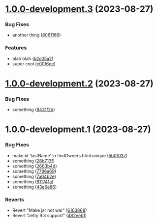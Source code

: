 # [1.0.0-development.3](https://github.com/justrp/spring-petclinic/compare/v1.0.0-development.2...v1.0.0-development.3) (2023-08-27)


### Bug Fixes

* another thing ([8061166](https://github.com/justrp/spring-petclinic/commit/8061166c2b1978f115c857643ac0e2a0d43205d4))


### Features

* blah blah ([b2c05a2](https://github.com/justrp/spring-petclinic/commit/b2c05a271e98e7f25fdf71dc7a25d466b2c9f627))
* super cool ([c00f6de](https://github.com/justrp/spring-petclinic/commit/c00f6ded0b4c5f2ecb44be103b7b78760b29fe59))

# [1.0.0-development.2](https://github.com/justrp/spring-petclinic/compare/v1.0.0-development.1...v1.0.0-development.2) (2023-08-27)


### Bug Fixes

* something ([8431f2d](https://github.com/justrp/spring-petclinic/commit/8431f2d9bde201486db4152561344e63a5ec2643))

# 1.0.0-development.1 (2023-08-27)


### Bug Fixes

* make id 'lastName' in findOwners.html unique ([5b0f037](https://github.com/justrp/spring-petclinic/commit/5b0f037d06de2c9ad3be4fdf52402ddb5667e2da))
* something ([28b713f](https://github.com/justrp/spring-petclinic/commit/28b713f4aa8a7f5c7c16b0c21c4334476dee9549))
* something ([2663b4d](https://github.com/justrp/spring-petclinic/commit/2663b4df8c9c307912026e02fb645f3ec4fdcda4))
* something ([7786a69](https://github.com/justrp/spring-petclinic/commit/7786a69c3759f24e0dafd08007cddae213e71acb))
* something ([7a04b2e](https://github.com/justrp/spring-petclinic/commit/7a04b2e8c1383d541521ce1dcec128755a871522))
* something ([811741a](https://github.com/justrp/spring-petclinic/commit/811741a748767b8eb1698166306c64bc9902df13))
* something ([43e6e86](https://github.com/justrp/spring-petclinic/commit/43e6e86dc0eaf996aec1365b5dca2d81bd5c8fea))


### Reverts

* Revert "Make jar not war" ([6163868](https://github.com/justrp/spring-petclinic/commit/616386803ce00784c82ca4453bb569f72917ffee))
* Revert "Jetty 9.3 support" ([482eeb1](https://github.com/justrp/spring-petclinic/commit/482eeb1c217789b5d772f5c15c3ab7aa89caf279))
